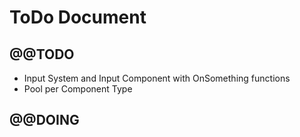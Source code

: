 # ToDo Document

## @@TODO

* Input System and Input Component with OnSomething functions
* Pool per Component Type

## @@DOING




